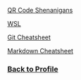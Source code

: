 [QR Code Shenanigans](https://www.howtogeek.com/devops/how-to-create-qr-codes-from-the-linux-command-line/)

[WSL](https://learn.microsoft.com/en-us/windows/wsl/install)

[Git Cheatsheet](https://education.github.com/git-cheat-sheet-education.pdf)

[Markdown Cheatsheet](https://www.markdownguide.org/cheat-sheet/)
### [Back to Profile](https://github.com/chramostatm)